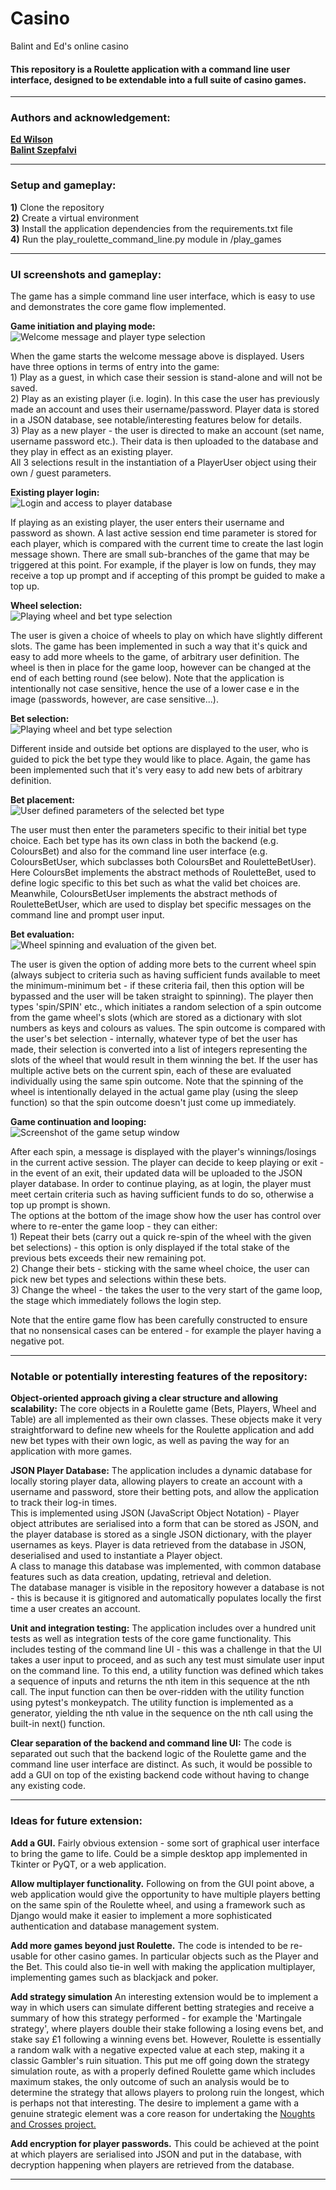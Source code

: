 <!DOCTYPE html>
<html>
<body>

<h1> Casino </h1>

Balint and Ed's online casino

<h4>
    This repository is a Roulette application with a command line user interface, designed to be extendable into a full
    suite of casino games.
</h4>
<hr>


<h3>Authors and acknowledgement:</h3>
<p>
    <b>
        <a href="https://github.com/edwilson543">Ed Wilson</a>
    </b>
<br>
    <b>
        <a href="https://github.com/szepfalvibalint">Balint Szepfalvi</a>
    </b> 
</p>
<hr>


<h3>Setup and gameplay:</h3>
<p>
    <b>1)</b> Clone the repository<br>
    <b>2)</b> Create a virtual environment<br>
    <b>3)</b> Install the application dependencies from the requirements.txt file<br>
    <b>4)</b> Run the play_roulette_command_line.py module in /play_games
</p>

<hr>


<h3>UI screenshots and gameplay:</h3>
The game has a simple command line user interface, which is easy to use and demonstrates the core game flow implemented.
<br>

<b>Game initiation and playing mode:</b><br>
<img src="user_interface/readme_screenshots/opening_message.png" alt="Welcome message and player type selection">
<p>
When the game starts the welcome message above is displayed. Users have three options in terms of entry into the game:<br>
    1) Play as a guest, in which case their session is stand-alone and will not be saved. <br>
    2) Play as an existing player (i.e. login). In this case the user has previously made an account and uses their
        username/password. Player data is stored in a JSON database, see notable/interesting features below for details.<br>
    3) Play as a new player - the user is directed to make an account (set name, username password etc.). Their
        data is then uploaded to the database and they play in effect as an existing player.<br>
All 3 selections result in the instantiation of a PlayerUser object using their own / guest parameters.
</p>

<b>Existing player login:</b><br>
<img src="user_interface/readme_screenshots/username_and_password.png" alt="Login and access to player database">
<p>
If playing as an existing player, the user enters their username and password as shown. A last active session end time 
parameter is stored for each player, which is compared with the current time to create
the last login message shown. There are small sub-branches of the game that may be triggered at this point. For example,
if the player is low on funds, they may receive a top up prompt and if accepting of this prompt be guided to make a top 
up.
</p>

<b>Wheel selection:</b><br>
<img src="user_interface/readme_screenshots/wheel_selection.png" alt="Playing wheel and bet type selection">
<p>
The user is given a choice of wheels to play on which have slightly different slots. The game has been implemented in 
such a way that it's quick and easy to add more wheels to the game, of arbitrary user definition. The wheel is then in
place for the game loop, however can be changed at the end of each betting round (see below). Note that the application
is intentionally not case sensitive, hence the use of a lower case e in the image (passwords, however, are case
sensitive...).
</p>

<b>Bet selection:</b><br>
<img src="user_interface/readme_screenshots/bet_selection.png" alt="Playing wheel and bet type selection">
<p>
Different inside and outside bet options are displayed to the user, who is guided to pick the bet type they would like 
to place. Again, the game has been implemented such that it's very easy to add new bets of arbitrary definition.
</p>

<b>Bet placement:</b><br>
<img src="user_interface/readme_screenshots/bet_placement.png" alt="User defined parameters of the selected bet type">
<p>
The user must then enter the parameters specific to their initial bet type choice.
Each bet type has its own class in both the backend (e.g. ColoursBet) and also for the command line user interface (e.g. 
ColoursBetUser, which subclasses both ColoursBet and RouletteBetUser). Here ColoursBet implements the abstract methods
of RouletteBet, used to define logic specific to this bet such as what the valid bet choices are.
Meanwhile, ColoursBetUser implements the abstract methods of RouletteBetUser, which are used to display bet specific
messages on the command line and prompt user input.
</p>

<b>Bet evaluation:</b><br>
<img src="user_interface/readme_screenshots/bet_evaluation.png" alt="Wheel spinning and evaluation of the given bet.">
<p>
The user is given the option of adding more bets to the current wheel spin (always subject to criteria such as having
sufficient funds available to meet the minimum-minimum bet - if these criteria fail, then this option will be bypassed and the
user will be taken straight to spinning). The player then types 'spin/SPIN' etc., which initiates a random selection of
a spin outcome from the game wheel's slots (which are stored as a dictionary with slot numbers as keys and colours as 
values.
The spin outcome is compared with the user's bet selection - internally, whatever type of bet the user has made, their
selection is converted into a list of integers representing the slots of the wheel that would result in them winning the
bet. If the user has multiple active bets on the current spin, each of these are evaluated individually using the same
spin outcome. Note that the spinning of the wheel is intentionally delayed in the actual game play (using the sleep 
function) so that the spin outcome doesn't just come up immediately.
</p>

<b>Game continuation and looping:</b><br>
<img src="user_interface/readme_screenshots/game_continuation.png" alt="Screenshot of the game setup window">
<p>
After each spin, a message is displayed with the player's winnings/losings in the current active session.
The player can decide to keep playing or exit - in the event of an exit, their updated data will be
uploaded to the JSON player database. In order to continue playing, as at login, the player must meet certain criteria
such as having sufficient funds to do so, otherwise a top up prompt is shown.<br>
The options at the bottom of the image show how the user has control over where to re-enter the game loop - they can 
either:<br>
1) Repeat their bets (carry out a quick re-spin of the wheel with the given bet selections) - this option is only 
displayed if the total stake of the previous bets exceeds their new remaining pot.<br>
2) Change their bets - sticking with the same wheel choice, the user can pick new bet types and selections within these
bets.<br>
3) Change the wheel - the takes the user to the very start of the game loop, the stage which immediately follows the 
login step.
</p>
Note that the entire game flow has been carefully constructed to ensure that no nonsensical cases can be entered - for 
example the player having a negative pot.
<hr>


<h3>Notable or potentially interesting features of the repository:</h3>

<p>

<b>Object-oriented approach giving a clear structure and allowing scalability:</b>
The core objects in a Roulette game (Bets, Players, Wheel and Table)
are all implemented as their own classes. These objects make it very straightforward to define new wheels for
the Roulette application and add new bet types with their own logic, as well as paving the way for an application with
more games.
<br>

<b>JSON Player Database:</b> 
The application includes a dynamic database for locally storing player data, allowing players to create an account with
a username and password, store their betting pots, and allow the application to track their log-in times.<br>
This is implemented using JSON (JavaScript Object Notation) - Player object attributes are serialised into a form that 
can be stored as JSON, and the player database is stored as a single JSON dictionary, with the player usernames as keys. 
Player is data  retrieved from the database in JSON, deserialised and used to instantiate a Player object.<br>
A class to manage this database was implemented, with common database features such as data creation, updating,
retrieval and deletion.<br>
The database manager is visible in the repository however a database is not - this is because it is gitignored and
automatically populates locally the first time a user creates an account.
<br>

<b>Unit and integration testing:</b> The application includes over a hundred unit tests as well as integration tests of 
the core game functionality.
This includes testing of the command line UI - this was a challenge in that the UI takes a user 
input to proceed, and as such any test must simulate user input on the command line. To this end, a utility function
was defined which takes a sequence of inputs and returns the nth item in this sequence at the nth call. The input 
function can then be over-ridden with the utility function using pytest's monkeypatch. The utility function is
implemented as a generator, yielding the nth value in the sequence on the nth call using the built-in next() function.
<br>


<b>Clear separation of the backend and command line UI:</b> The code is separated out such that the backend logic of the
Roulette game and the command line user interface are distinct. As such, it would be possible to add a GUI on top of the
existing backend code without having to change any existing code.
<br>
</p>

<hr>


<h3>Ideas for future extension:</h3>

<p>

<b>Add a GUI.</b>
Fairly obvious extension - some sort of graphical user interface to bring the game to life. Could be a simple desktop
app implemented in Tkinter or PyQT, or a web application.
<br>

<b>Allow multiplayer functionality.</b>
Following on from the GUI point above, a web application would give the opportunity to have multiple players
betting on the same spin of the Roulette wheel, and using a framework such as Django would make it easier to implement
a more sophisticated authentication and database management system.
<br>

<b>Add more games beyond just Roulette.</b>
The code is intended to be re-usable for other casino games. In particular objects such as the Player and the Bet.
This could also tie-in well with making the application multiplayer, implementing games such as blackjack and poker.
<br>

<b>Add strategy simulation</b>
An interesting extension would be to implement a way in which users can simulate different betting strategies and 
receive a summary of how this strategy performed - for example the 'Martingale strategy', where players double their
stake following a losing evens bet, and stake say £1 following a winning evens bet. However, Roulette is essentially a
random walk with a negative expected value at each step, making it a classic Gambler's ruin situation. This put me off
going down the strategy simulation route, as with a properly defined Roulette game which includes maximum stakes, the
only outcome of such an analysis would be to determine the strategy that allows players to prolong ruin the longest,
which is perhaps not that interesting. The desire to implement a game with a genuine strategic element was a core reason
for undertaking the 
<a href="https://github.com/edwilson543/noughts_and_crosses"> Noughts and Crosses project.</a>
<br>

<b>Add encryption for player passwords.</b>
This could be achieved at the point at which players are serialised into JSON and
put in the database, with decryption happening when players are retrieved from the database.
<br>
</p>

<hr>

</body>
</html>
